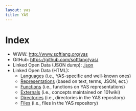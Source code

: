 ```yaml
---
layout: yas
title: YAS
---
```


# Index
* WWW: <http://www.softlang.org/yas>
* GitHub: <https://github.com/softlang/yas/>
* Linked Open Data (JSON dump): [.json](http://softlang.uni-koblenz.de/yas/dump.json)
* Linked Open Data (HTML):
  * [Languages](/yas/languages.html) (i.e., YAS-specific and well-known ones)
  * [Representations](/yas/representations.html) (based on text, terms, JSON, ect.)
  * [Functions](/yas/functions.html) (i.e., functions on YAS representations)
  * [Externals](/yas/externals.html) (i.e., concepts maintained on 101wiki)
  * [Directories](/yas/directories.html) (i.e., directories in the YAS repository)
  * [Files](/yas/files.html) (i.e., files in the YAS repository)
